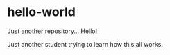 # hello-world
Just another repository...
Hello!

Just another student trying to learn how this all works.
